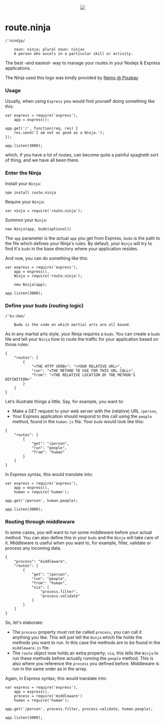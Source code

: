 <div align="center" style="margin:30px 0 40px">
	<img src="http://www.analogbird.com/static/img/playground/routeninja.png"/>
</div>


route.ninja
===============
```
/ˈnɪndʒə/
	
	noun: ninja; plural noun: ninjas
	A person who excels in a particular skill or activity.
```


The best -and easiest- way to manage your routes in your Nodejs &amp; Express applications.

The Ninja used this logo was kindly provided by <a href="http://pixabay.com/en/users/Nemo/" target="_blank">Nemo @ Pixabay</a>


### Usage

Usually, when using `Express` you would find yourself doing something like this:

```
var express = require('express'),
	app = express();

app.get('/', function(req, res) {
	res.send('I am not as good as a Ninja.');
});

app.listen(3000);
```

which, if you have a lot of routes, can become quite a painful spaghetti sort of thing, and we have all been there.


### Enter the Ninja

Install your `Ninja`:

```
npm install route.ninja
```

Require your `Ninja`:

```
var ninja = require('route.ninja');
```

Summon your `Ninja`:

```
new Ninja(app, budo[optional])
```

The `app` parameter is the actual `app` you get from Express, `budo` is the path to the file which defines your Ninja's rules. By default, your `Ninja` will try to find it's `budo` in the base directory where your application resides.


And now, you can do something like this:

```
var express = require('express'),
	app = express(),
	Ninja = require('route.ninja');
	
	new Ninja(app);

app.listen(3000);
```

### Define your budo (routing logic)
```
/ˈbuːdəʊ/

	Budo is the code on which martial arts are all based.
```


As in any martial arts style, your Ninja requires a `budo`. You can create a `budo` file and tell your `Ninja` how to route the traffic for your application based on those rules:

```
{
	"routes": [
		{
			"<THE HTTP VERB>": "<YOUR RELATIVE URL>",
			"run": "<THE METHOD TO USE FOR THIS URL CALL>",
			"from": "<THE RELATIVE LOCATION OF THE METHOD'S DEFINITION>"
		}
	]
}
```

Let’s illustrate things a little. Say, for example, you want to:

* Make a GET request to your web server with the (relative) URL `/person`,
* Your Express application should respond to this call using the `people` method, found in the `human.js` file. Your `budo` would look like this:

```
{
	"routes": [
		{
			"get": "/person",
			"run": "people",
			"from": "human"
		}
	]
}
```

In Express syntax, this would translate into:

```
var express = require('express'),
	app = express(),
	human = require('human');

app.get('/person', human.people);

app.listen(3000);
```



### Routing through middleware

In some cases, you will want to run some middleware before your actual method. You can also define this in your `budo` and the `Ninja` will take care of it. Middleware is useful when you want to, for example, filter, validate or process any incoming data.

```
{
	"process": "middleware",
	"routes": [
		{
			"get": "/person",
			"run": "people",
			"from": "human",
			"via": [
				"process.filter",
				"process.validate"
			]
		}
	]
}
```

So, let's elaborate:

* The `process` property must not be called `process`, you can call it anything you like. This will just tell the `Ninja` which file holds the methods you want to run. In this case the methods are to be found in the `middleware.js` file.
* The `route` object now holds an extra property; `via`, this tells the `Ninja` to run these methods before actually running the `people` method. This is also where you reference the `process` you defined before. Middleware is run in the same order as in the array. 

Again, in Express syntax, this would translate into:

```
var express = require('express'),
	app = express(),
	process = require('middleware')
	human = require('human');

app.get('/person', process.filter, process.validate, human.people);

app.listen(3000);
```
























